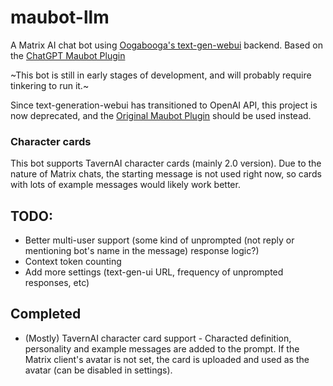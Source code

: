 # maubot-llm
A Matrix AI chat bot using [Oogabooga's text-gen-webui](https://github.com/oobabooga/text-generation-webui) backend.
Based on the [ChatGPT Maubot Plugin](https://github.com/williamkray/maubot-chatgpt)

~This bot is still in early stages of development, and will probably require tinkering to run it.~

Since text-generation-webui has transitioned to OpenAI API, this project is now deprecated, and the [Original Maubot Plugin](https://github.com/williamkray/maubot-chatgpt) should be used instead.

### Character cards

This bot supports TavernAI character cards (mainly 2.0 version). Due to the nature of Matrix chats, the starting message is not used right now, so cards with lots of example messages would likely work better.

## TODO:

- Better multi-user support (some kind of unprompted (not reply or mentioning bot's name in the message) response logic?)
- Context token counting
- Add more settings (text-gen-ui URL, frequency of unprompted responses, etc)

## Completed

- (Mostly) TavernAI character card support - Characted definition, personality and example messages are added to the prompt. If the Matrix client's avatar is not set, the card is uploaded and used as the avatar (can be disabled in settings).
